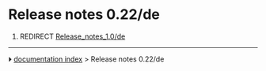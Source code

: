 # Release notes 0.22/de
1.  REDIRECT [Release_notes_1.0/de](Release_notes_1.0/de.md)



---
⏵ [documentation index](../README.md) > Release notes 0.22/de
